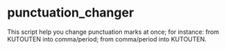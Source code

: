 punctuation_changer
===================

This script help you change punctuation marks at once;
for instance:
from KUTOUTEN into comma/period;
from comma/period into KUTOUTEN.
